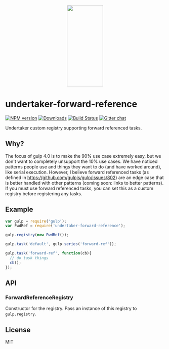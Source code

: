 <p align="center">
  <a href="http://gulpjs.com">
    <img height="257" width="114" src="https://raw.githubusercontent.com/gulpjs/artwork/master/gulp-2x.png">
  </a>
</p>

# undertaker-forward-reference

[![NPM version][npm-image]][npm-url] [![Downloads][downloads-image]][npm-url] [![Build Status][travis-image]][travis-url] [![Gitter chat][gitter-image]][gitter-url]

Undertaker custom registry supporting forward referenced tasks.

## Why?

The focus of gulp 4.0 is to make the 90% use case extremely easy, but we don't want to
completely unsupport the 10% use cases. We have noticed patterns people use and things
they want to do (and have worked around), like serial execution. However, I believe
forward referenced tasks (as defined in https://github.com/gulpjs/gulp/issues/802) are
an edge case that is better handled with other patterns (coming soon: links to better
patterns). If you must use forward referenced tasks, you can set this as a custom
registry before registering any tasks.

## Example

```js
var gulp = require('gulp');
var FwdRef = require('undertaker-forward-reference');

gulp.registry(new FwdRef());

gulp.task('default', gulp.series('forward-ref'));

gulp.task('forward-ref', function(cb){
  // do task things
  cb();
});
```

## API

### ForwardReferenceRegistry

Constructor for the registry. Pass an instance of this registry to `gulp.registry`.

## License

MIT

[downloads-image]: http://img.shields.io/npm/dm/undertaker-forward-reference.svg
[npm-url]: https://npmjs.org/package/undertaker-forward-reference
[npm-image]: http://img.shields.io/npm/v/undertaker-forward-reference.svg

[travis-url]: https://travis-ci.org/gulpjs/undertaker-forward-reference
[travis-image]: http://img.shields.io/travis/gulpjs/undertaker-forward-reference.svg

[gitter-url]: https://gitter.im/gulpjs/gulp
[gitter-image]: https://badges.gitter.im/gulpjs/gulp.png
